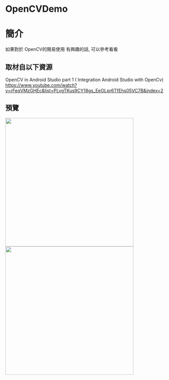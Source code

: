 # OpenCVDemo

簡介
==================================
如果對於 OpenCV的簡易使用 有興趣的話, 可以參考看看                                   

取材自以下資源
--------
OpenCV in Android Studio part 1 ( Integration Android Studio with OpenCv)                                  
https://www.youtube.com/watch?v=rFeqVMzGHEc&list=PLvgTKus9CY18gs_EeOLpr6TfEhs05VC7B&index=2
                          
預覽
--------
<p align="left">
  <img src="https://i.imgur.com/sOHHRhR.jpg" width="400"/>
  <img src="https://i.imgur.com/lYQIYcM.jpg" width="400"/>
</p> 

